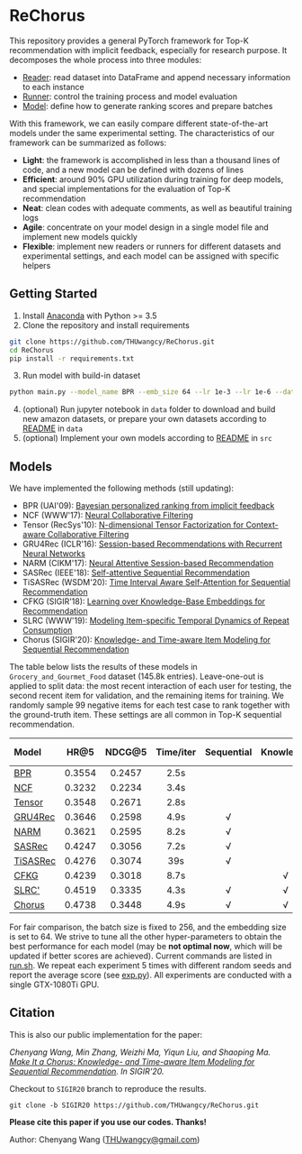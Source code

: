 # ReChorus
This repository provides a general PyTorch framework for Top-K recommendation with implicit feedback, especially for research purpose. It decomposes the whole process into three modules:

- [Reader](https://github.com/THUwangcy/ReChorus/tree/master/src/helpers/BaseReader.py): read dataset into DataFrame and append necessary information to each instance
- [Runner](https://github.com/THUwangcy/ReChorus/tree/master/src/helpers/BaseRunner.py): control the training process and model evaluation
- [Model](https://github.com/THUwangcy/ReChorus/tree/master/src/models/BaseModel.py): define how to generate ranking scores and prepare batches



With this framework, we can easily compare different state-of-the-art models under the same experimental setting. The characteristics of our framework can be summarized as follows:

- **Light**: the framework is accomplished in less than a thousand lines of code, and a new model can be defined with dozens of lines
- **Efficient**: around 90% GPU utilization during training for deep models, and special implementations for the evaluation of Top-K recommendation
- **Neat**: clean codes with adequate comments, as well as beautiful training logs
- **Agile**: concentrate on your model design in a single model file and implement new models quickly
- **Flexible**: implement new readers or runners for different datasets and experimental settings, and each model can be assigned with specific helpers



## Getting Started

1. Install [Anaconda](https://docs.conda.io/en/latest/miniconda.html) with Python >= 3.5
2. Clone the repository and install requirements

```bash
git clone https://github.com/THUwangcy/ReChorus.git
cd ReChorus
pip install -r requirements.txt
```

3. Run model with build-in dataset

```bash
python main.py --model_name BPR --emb_size 64 --lr 1e-3 --lr 1e-6 --dataset Grocery_and_Gourmet_Food
```

4. (optional) Run jupyter notebook in `data` folder to download and build new amazon datasets, or prepare your own datasets according to [README](https://github.com/THUwangcy/ReChorus/tree/master/data/README.md) in `data`
5. (optional) Implement your own models according to [README](https://github.com/THUwangcy/ReChorus/tree/master/src/README.md) in `src`



## Models

We have implemented the following methods (still updating):

- BPR (UAI'09): [Bayesian personalized ranking from implicit feedback](https://arxiv.org/pdf/1205.2618.pdf?source=post_page)
- NCF (WWW'17): [Neural Collaborative Filtering](https://dl.acm.org/doi/pdf/10.1145/3038912.3052569)
- Tensor (RecSys'10): [N-dimensional Tensor Factorization for Context-aware Collaborative Filtering](https://dl.acm.org/doi/pdf/10.1145/1864708.1864727)
- GRU4Rec (ICLR'16): [Session-based Recommendations with Recurrent Neural Networks](https://arxiv.org/pdf/1511.06939)
- NARM (CIKM'17): [Neural Attentive Session-based Recommendation](https://dl.acm.org/doi/pdf/10.1145/3132847.3132926)
- SASRec (IEEE'18): [Self-attentive Sequential Recommendation](https://arxiv.org/pdf/1808.09781.pdf)
- TiSASRec (WSDM'20): [Time Interval Aware Self-Attention for Sequential Recommendation](https://dl.acm.org/doi/pdf/10.1145/3336191.3371786)
- CFKG (SIGIR'18): [Learning over Knowledge-Base Embeddings for Recommendation](https://arxiv.org/pdf/1803.06540)
- SLRC (WWW'19): [Modeling Item-specific Temporal Dynamics of Repeat Consumption](https://dl.acm.org/doi/pdf/10.1145/3308558.3313594)
- Chorus (SIGIR'20): [Knowledge- and Time-aware Item Modeling for Sequential Recommendation](http://www.thuir.cn/group/~mzhang/publications/SIGIR2020Wangcy.pdf)



The table below lists the results of these models in `Grocery_and_Gourmet_Food` dataset (145.8k entries). Leave-one-out is applied to split data: the most recent interaction of each user for testing, the second recent item for validation, and the remaining items for training. We randomly sample 99 negative items for each test case to rank together with the ground-truth item.  These settings are all common in Top-K sequential recommendation.

| Model                                                        |  HR@5  | NDCG@5 | Time/iter |  Sequential  |  Knowledge   |  Time-aware  |
| :----------------------------------------------------------- | :----: | :----: | :-------: | :----------: | :----------: | :----------: |
| [BPR](https://github.com/THUwangcy/ReChorus/tree/master/src/models/BPR.py) | 0.3554 | 0.2457 |   2.5s    |              |              |              |
| [NCF](https://github.com/THUwangcy/ReChorus/tree/master/src/models/NCF.py) | 0.3232 | 0.2234 |   3.4s   |              |              |              |
| [Tensor](https://github.com/THUwangcy/ReChorus/tree/master/src/models/Tensor.py) | 0.3548 | 0.2671 |   2.8s   |              |              | √ |
| [GRU4Rec](https://github.com/THUwangcy/ReChorus/tree/master/src/models/GRU4Rec.py) | 0.3646 | 0.2598 |    4.9s    | √ |              |              |
| [NARM](https://github.com/THUwangcy/ReChorus/tree/master/src/models/NARM.py) | 0.3621 | 0.2595 |    8.2s    | √ |              |              |
| [SASRec](https://github.com/THUwangcy/ReChorus/tree/master/src/models/SASRec.py) | 0.4247 | 0.3056 | 7.2s | √ | | |
| [TiSASRec](https://github.com/THUwangcy/ReChorus/tree/master/src/models/TiSASRec.py) | 0.4276 | 0.3074 | 39s | √ | | √ |
| [CFKG](https://github.com/THUwangcy/ReChorus/tree/master/src/models/CFKG.py) | 0.4239 | 0.3018 |    8.7s    |              | √ |              |
| [SLRC'](https://github.com/THUwangcy/ReChorus/tree/master/src/models/SLRC.py) | 0.4519 | 0.3335 |   4.3s   | √ | √ | √ |
| [Chorus](https://github.com/THUwangcy/ReChorus/tree/master/src/models/Chorus.py) | 0.4738 | 0.3448 |   4.9s   | √ | √ | √ |



For fair comparison, the batch size is fixed to 256, and the embedding size is set to 64. We strive to tune all the other hyper-parameters to obtain the best performance for each model (may be **not optimal now**, which will be updated if better scores are achieved). Current commands are listed in [run.sh](https://github.com/THUwangcy/ReChorus/tree/master/src/run.sh).  We repeat each experiment 5 times with different random seeds and report the average score (see [exp.py](https://github.com/THUwangcy/ReChorus/tree/master/src/utils/exp.py)). All experiments are conducted with a single GTX-1080Ti GPU.



## Citation

This is also our public implementation for the paper:

*Chenyang Wang, Min Zhang, Weizhi Ma, Yiqun Liu, and Shaoping Ma. [Make It a Chorus: Knowledge- and Time-aware Item Modeling for Sequential Recommendation](http://www.thuir.cn/group/~mzhang/publications/SIGIR2020Wangcy.pdf). In SIGIR'20.*

Checkout to `SIGIR20` branch to reproduce the results.

```
git clone -b SIGIR20 https://github.com/THUwangcy/ReChorus.git
```

**Please cite this paper if you use our codes. Thanks!**



Author: Chenyang Wang (THUwangcy@gmail.com)
